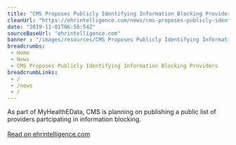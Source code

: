 ```yaml
--- 
title: "CMS Proposes Publicly Identifying Information Blocking Providers"
cleanUrl: "https://ehrintelligence.com/news/cms-proposes-publicly-identifying-information-blocking-providers"
date: "2019-11-01T06:50:54Z"
sourceBaseUrl: "ehrintelligence.com"
banner : "/images/resources/CMS Proposes Publicly Identifying Information Blocking Providers.png"
breadcrumbs:
 - Home
 - News
 - CMS Proposes Publicly Identifying Information Blocking Providers
breadcrumbLinks:
 - / 
 - /news
 - / 
---
```

As part of MyHealthEData, CMS is planning on publishing a public list of providers partcipating in information blocking.<br><br><a target="_blank" href=https://ehrintelligence.com/news/cms-proposes-publicly-identifying-information-blocking-providers>Read on ehrintelligence.com</a>
